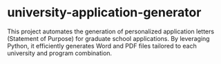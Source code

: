 # university-application-generator
This project automates the generation of personalized application letters (Statement of Purpose) for graduate school applications. By leveraging Python, it efficiently generates Word and PDF files tailored to each university and program combination.
